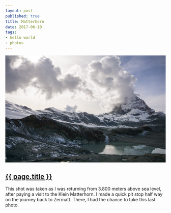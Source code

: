 ```yaml
---
layout: post
published: true
title: Matterhorn
date: 2017-06-10
tags:
- hello world
- photos
---
```

<img class="center-block img-fluid lazyload" src="/assets/images/170610/matterhorn.jpg" />

<h2 class="article-title">
  <a href="{{ page.url | prepend: site.baseurl }}">{{ page.title }}</a>
</h2>

This shot was taken as I was returning from 3.800 meters above sea level, after paying a visit to the Klein Matterhorn. I made a quick pit stop half way on the journey back to Zermatt. There, I had the chance to take this last photo.